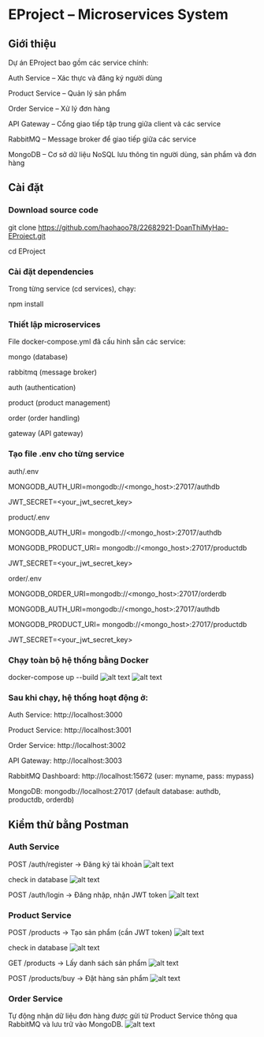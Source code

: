 # EProject – Microservices System
## Giới thiệu

Dự án EProject bao gồm các service chính:

Auth Service – Xác thực và đăng ký người dùng

Product Service – Quản lý sản phẩm

Order Service – Xử lý đơn hàng

API Gateway – Cổng giao tiếp tập trung giữa client và các service

RabbitMQ – Message broker để giao tiếp giữa các service

MongoDB – Cơ sở dữ liệu NoSQL lưu thông tin người dùng, sản phẩm và đơn hàng

## Cài đặt
### Download source code
git clone <https://github.com/haohaoo78/22682921-DoanThiMyHao-EProject.git>

cd EProject

### Cài đặt dependencies
Trong từng service (cd services), chạy:

npm install

### Thiết lập microservices

File docker-compose.yml đã cấu hình sẵn các service:

mongo (database)

rabbitmq (message broker)

auth (authentication)

product (product management)

order (order handling)

gateway (API gateway)

### Tạo file .env cho từng service

auth/.env

MONGODB_AUTH_URI=mongodb://<mongo_host>:27017/authdb

JWT_SECRET=<your_jwt_secret_key>


product/.env

MONGODB_AUTH_URI= mongodb://<mongo_host>:27017/authdb

MONGODB_PRODUCT_URI= mongodb://<mongo_host>:27017/productdb

JWT_SECRET=<your_jwt_secret_key>


order/.env

MONGODB_ORDER_URI=mongodb://<mongo_host>:27017/orderdb

MONGODB_AUTH_URI=mongodb://<mongo_host>:27017/authdb

MONGODB_PRODUCT_URI= mongodb://<mongo_host>:27017/productdb

JWT_SECRET=<your_jwt_secret_key>

### Chạy toàn bộ hệ thống bằng Docker

docker-compose up --build
![alt text](img_readme/image.png)
![alt text](img_readme/image-9.png)
### Sau khi chạy, hệ thống hoạt động ở:

Auth Service: http://localhost:3000

Product Service: http://localhost:3001

Order Service: http://localhost:3002

API Gateway: http://localhost:3003

RabbitMQ Dashboard: http://localhost:15672
 (user: myname, pass: mypass)

MongoDB: mongodb://localhost:27017
(default database: authdb, productdb, orderdb)

## Kiểm thử bằng Postman
### Auth Service

POST /auth/register → Đăng ký tài khoản
![alt text](img_readme/image-1.png)

check in database
![alt text](img_readme/image-2.png)

POST /auth/login → Đăng nhập, nhận JWT token
![alt text](img_readme/image-3.png)

### Product Service

POST /products → Tạo sản phẩm (cần JWT token)
![alt text](img_readme/image-4.png)

check in database
![alt text](img_readme/image-5.png)

GET /products → Lấy danh sách sản phẩm
![alt text](img_readme/image-6.png)

POST /products/buy → Đặt hàng sản phẩm
![alt text](img_readme/image-7.png)

### Order Service
Tự động nhận dữ liệu đơn hàng được gửi từ Product Service thông qua RabbitMQ và lưu trữ vào MongoDB.
![alt text](img_readme/image-8.png)

